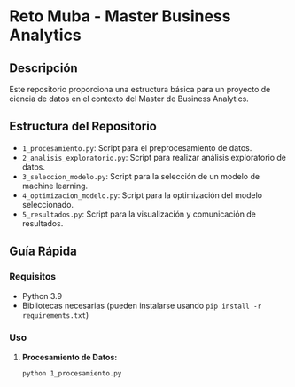 # Reto Muba - Master Business Analytics

## Descripción
Este repositorio proporciona una estructura básica para un proyecto de ciencia de datos en el contexto del Master de Business Analytics. 

## Estructura del Repositorio

- `1_procesamiento.py`: Script para el preprocesamiento de datos.
- `2_analisis_exploratorio.py`: Script para realizar análisis exploratorio de datos.
- `3_seleccion_modelo.py`: Script para la selección de un modelo de machine learning.
- `4_optimizacion_modelo.py`: Script para la optimización del modelo seleccionado.
- `5_resultados.py`: Script para la visualización y comunicación de resultados.

## Guía Rápida

### Requisitos
- Python 3.9
- Bibliotecas necesarias (pueden instalarse usando `pip install -r requirements.txt`)

### Uso
1. **Procesamiento de Datos:**
   ```bash
   python 1_procesamiento.py
